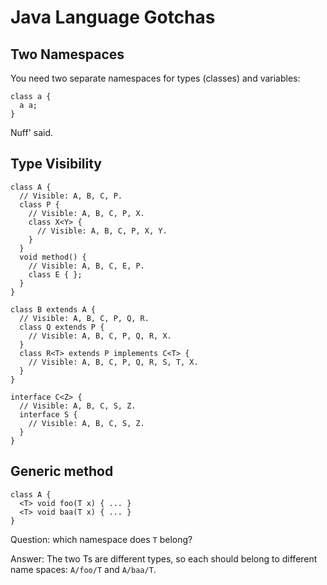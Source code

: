 # Java Language Gotchas

## Two Namespaces

You need two separate namespaces for types (classes) and variables:

    class a {
      a a;
    }

Nuff' said.

## Type Visibility

    class A {
      // Visible: A, B, C, P.
      class P {
        // Visible: A, B, C, P, X.
        class X<Y> {
          // Visible: A, B, C, P, X, Y.
        }
      }
      void method() {
        // Visible: A, B, C, E, P.
        class E { };
      }
    }

    class B extends A {
      // Visible: A, B, C, P, Q, R.
      class Q extends P {
        // Visible: A, B, C, P, Q, R, X.
      }
      class R<T> extends P implements C<T> {
        // Visible: A, B, C, P, Q, R, S, T, X.
      }
    }

    interface C<Z> {
      // Visible: A, B, C, S, Z.
      interface S {
        // Visible: A, B, C, S, Z.
      }
    }

## Generic method

    class A {
      <T> void foo(T x) { ... }
      <T> void baa(T x) { ... }
    }

Question: which namespace does `T` belong?

Answer: The two Ts are different types,
so each should belong to different name spaces:
`A/foo/T` and `A/baa/T`.

